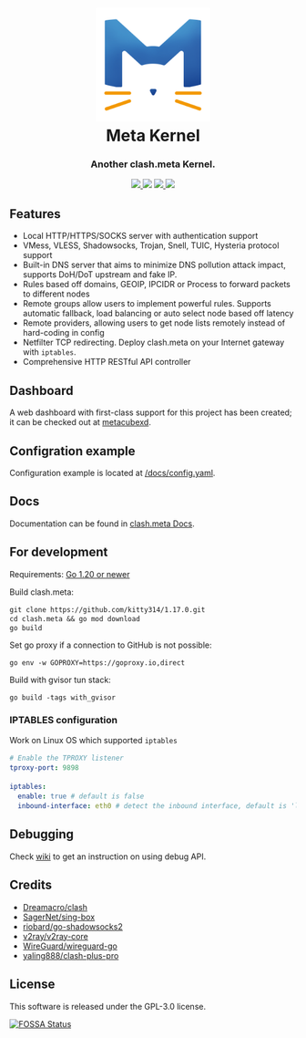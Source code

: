 <h1 align="center">
  <img src="Meta.png" alt="Meta Kennel" width="200">
  <br>Meta Kernel<br>
</h1>

<h3 align="center">Another clash.meta Kernel.</h3>

<p align="center">
  <a href="https://goreportcard.com/report/github.com/kitty314/1.17.0">
    <img src="https://goreportcard.com/badge/github.com/kitty314/1.17.0?style=flat-square">
  </a>
  <img src="https://img.shields.io/github/go-mod/go-version/kitty314/1.17.0?style=flat-square">
  <a href="https://github.com/kitty314/1.17.0/releases">
    <img src="https://img.shields.io/github/release/kitty314/1.17.0/all.svg?style=flat-square">
  </a>
  <a href="https://github.com/kitty314/1.17.0">
    <img src="https://img.shields.io/badge/release-Meta-00b4f0?style=flat-square">
  </a>
</p>

## Features

- Local HTTP/HTTPS/SOCKS server with authentication support
- VMess, VLESS, Shadowsocks, Trojan, Snell, TUIC, Hysteria protocol support
- Built-in DNS server that aims to minimize DNS pollution attack impact, supports DoH/DoT upstream and fake IP.
- Rules based off domains, GEOIP, IPCIDR or Process to forward packets to different nodes
- Remote groups allow users to implement powerful rules. Supports automatic fallback, load balancing or auto select node
  based off latency
- Remote providers, allowing users to get node lists remotely instead of hard-coding in config
- Netfilter TCP redirecting. Deploy clash.meta on your Internet gateway with `iptables`.
- Comprehensive HTTP RESTful API controller

## Dashboard

A web dashboard with first-class support for this project has been created; it can be checked out at [metacubexd](https://github.com/MetaCubeX/metacubexd).

## Configration example

Configuration example is located at [/docs/config.yaml](https://github.com/kitty314/1.17.0/blob/Alpha/docs/config.yaml).

## Docs

Documentation can be found in [clash.meta Docs](https://wiki.metacubex.one/).

## For development

Requirements:
[Go 1.20 or newer](https://go.dev/dl/)

Build clash.meta:

```shell
git clone https://github.com/kitty314/1.17.0.git
cd clash.meta && go mod download
go build
```

Set go proxy if a connection to GitHub is not possible:

```shell
go env -w GOPROXY=https://goproxy.io,direct
```

Build with gvisor tun stack:

```shell
go build -tags with_gvisor
```

### IPTABLES configuration

Work on Linux OS which supported `iptables`

```yaml
# Enable the TPROXY listener
tproxy-port: 9898

iptables:
  enable: true # default is false
  inbound-interface: eth0 # detect the inbound interface, default is 'lo'
```

## Debugging

Check [wiki](https://wiki.metacubex.one/api/#debug) to get an instruction on using debug
API.

## Credits

- [Dreamacro/clash](https://github.com/Dreamacro/clash)
- [SagerNet/sing-box](https://github.com/SagerNet/sing-box)
- [riobard/go-shadowsocks2](https://github.com/riobard/go-shadowsocks2)
- [v2ray/v2ray-core](https://github.com/v2ray/v2ray-core)
- [WireGuard/wireguard-go](https://github.com/WireGuard/wireguard-go)
- [yaling888/clash-plus-pro](https://github.com/yaling888/clash)

## License

This software is released under the GPL-3.0 license.

[![FOSSA Status](https://app.fossa.io/api/projects/git%2Bgithub.com%2FMetaCubeX%2Fclash.meta.svg?type=large)](https://app.fossa.io/projects/git%2Bgithub.com%2FMetaCubeX%2Fclash.meta?ref=badge_large)
